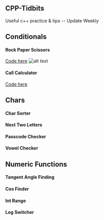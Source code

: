 ## CPP-Tidbits
Useful c++ practice &amp; tips -- Update Weekly
## Conditionals
####	Rock Paper Scissors
[Code here](https://github.com/francisknight/CPP-Tidbits/blob/master/Rock%20Paper%20Scissors/main.cpp)
![alt text](https://github.com/francisknight/CPP-Tidbits/blob/master/Rock%20Paper%20Scissors/rps.png)
#### Call Calculator
[Code here](https://github.com/francisknight/CPP-Tidbits/blob/master/Call%20Calculator/main.cpp)

## Chars
####	Char Sorter
####	Next Two Letters
####	Passcode Checker
####	Vowel Checker

## Numeric Functions
####	Tangent Angle Finding
####	Cos Finder
####	Int Range
####	Log Switcher
